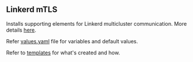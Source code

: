 ## Linkerd mTLS

Installs supporting elements for Linkerd multicluster communication.
More details [here](https://linkerd.io/2/tasks/automatically-rotating-control-plane-tls-credentials/).

Refer [values.yaml](https://github.com/ZettaAI/helm-charts/blob/master/charts/linkerd-mtls/values.yaml) file for variables and default values.

Refer to [templates](https://github.com/ZettaAI/helm-charts/blob/master/charts/linkerd-mtls/templates) for what's created and how.
